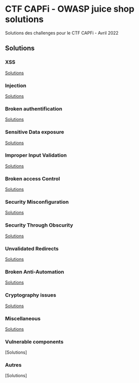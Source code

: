 # CTF CAPFi - OWASP juice shop solutions
Solutions des challenges pour le CTF CAPFi - Avril 2022

## Solutions

### XSS
[Solutions](https://github.com/Loubibi/CTF-CAPFi---Juice-Shop/blob/main/XSS/dom_xss.md)
### Injection
[Solutions](https://github.com/Loubibi/CTF-CAPFi---Juice-Shop/blob/main/Injection/login_admin.md)
### Broken authentification
[Solutions](https://github.com/Loubibi/CTF-CAPFi---Juice-Shop/blob/main/Broken%20Authentification/bjoerns_favorite_pet.md)
### Sensitive Data exposure
[Solutions](https://github.com/Loubibi/CTF-CAPFi---Juice-Shop/blob/main/Sensitive%20Data%20exposure/sensitive_data_solutions.md)
### Improper Input Validation
[Solutions](https://github.com/Loubibi/CTF-CAPFi---Juice-Shop/blob/main/Improper%20Input%20Validation/improper_input_validation_solutions.md)
### Broken access Control
[Solutions](https://github.com/Loubibi/CTF-CAPFi---Juice-Shop/blob/main/Broken%20access%20Control/broken_access_control_solutions.md)
### Security Misconfiguration
[Solutions](https://github.com/Loubibi/CTF-CAPFi---Juice-Shop/blob/main/Security%20Misconfiguration/security_misconfiguration_solutions.md)
### Security Through Obscurity
[Solutions](https://github.com/Loubibi/CTF-CAPFi---Juice-Shop/blob/main/Security%20Through%20Obscurity/security_through_obscurity.md)
### Unvalidated Redirects
[Solutions](https://github.com/Loubibi/CTF-CAPFi---Juice-Shop/blob/main/Unvalidated%20Redirects/unvalidated_redirects_solutions.md)
### Broken Anti-Automation
[Solutions](https://github.com/Loubibi/CTF-CAPFi---Juice-Shop/blob/main/Broken%20Anti-Automation/broken_anti_automation_solutions.md)
### Cryptography issues
[Solutions](https://github.com/Loubibi/CTF-CAPFi---Juice-Shop/blob/main/Cryptography%20issues/cryptography_issues_solutions.md)
### Miscellaneous
[Solutions](https://github.com/Loubibi/CTF-CAPFi---Juice-Shop/blob/main/Miscellaneous/miscellaneous_solutions.md)
### Vulnerable components
[Solutions]
### Autres
[Solutions]
